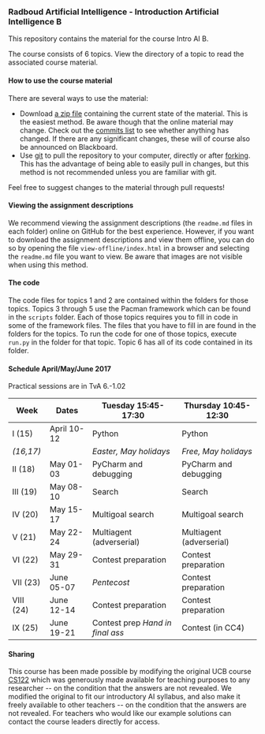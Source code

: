 ### Radboud Artificial Intelligence - Introduction Artificial Intelligence B

This repository contains the material for the course Intro AI B.

The course consists of 6 topics. View the directory of a topic to read the associated course material.

#### How to use the course material

There are several ways to use the material:

- Download [a zip file](https://github.com/MareinK/ru-ai-pacman/archive/master.zip) containing the current state of the material. This is the easiest method. Be aware though that the online material may change. Check out the [commits list](https://github.com/MareinK/ru-ai-pacman/commits/master) to see whether anything has changed. If there are any significant changes, these will of course also be announced on Blackboard.
- Use [git](https://git-scm.com/) to pull the repository to your computer, directly or after [forking](https://help.github.com/articles/fork-a-repo/). This has the advantage of being able to easily pull in changes, but this method is not recommended unless you are familiar with git.

Feel free to suggest changes to the material through pull requests!

#### Viewing the assignment descriptions

We recommend viewing the assignment descriptions (the ```readme.md``` files in each folder) online on GitHub for the best experience. However, if you want to download the assignment descriptions and view them offline, you can do so by opening the file ```view-offline/index.html``` in a browser and selecting the ```readme.md``` file you want to view. Be aware that images are not visible when using this method.

#### The code

The code files for topics 1 and 2 are contained within the folders for those topics. Topics 3
through 5 use the Pacman framework which can be found in the `scripts` folder. Each of those topics
requires you to fill in code in some of the framework files. The files that you have to fill in are
found in the folders for the topics. To run the code for one of those topics, execute `run.py` in
the folder for that topic. Topic 6 has all of its code contained in its folder.

#### Schedule April/May/June 2017

Practical sessions are in TvA 6.-1.02

| Week      | Dates         | Tuesday 15:45-17:30                    | Thursday 10:45-12:30                        |
| --------- | ------------- | -------------------------------------- | ------------------------------------------- |
| I (15)    | April 10-12   | Python                                 | Python                                      |
| *(16,17)* |               | *Easter, May holidays*                 | *Free, May  holidays*                       |
| II (18)   | May 01-03     | PyCharm and debugging                  | PyCharm and debugging                       |
| III (19)  | May 08-10     | Search                                 | Search                                      |
| IV (20)   | May 15-17     | Multigoal search                       | Multigoal search                            |
| V (21)    | May 22-24     | Multiagent (adverserial)               | Multiagent (adverserial)                    |
| VI (22)   | May 29-31     | Contest preparation                    | Contest preparation                         |
| VII (23)  | June 05-07    | *Pentecost*                            | Contest preparation                         |
| VIII (24) | June 12-14    | Contest preparation                    | Contest preparation                         |
| IX (25)   | June 19-21    | Contest prep   *Hand in final ass*     | Contest (in CC4)                            |

#### Sharing

This course has been made possible by modifying the original UCB course [CS122](http://ai.berkeley.edu/project_overview.html) which was generously made available for teaching purposes to any researcher -- on the condition that the answers are not revealed. We modified the original to fit our introductory AI syllabus, and also make it freely available to other teachers -- on the condition that the answers are not revealed.  For teachers who would like our example solutions can contact the course leaders directly for access.    
